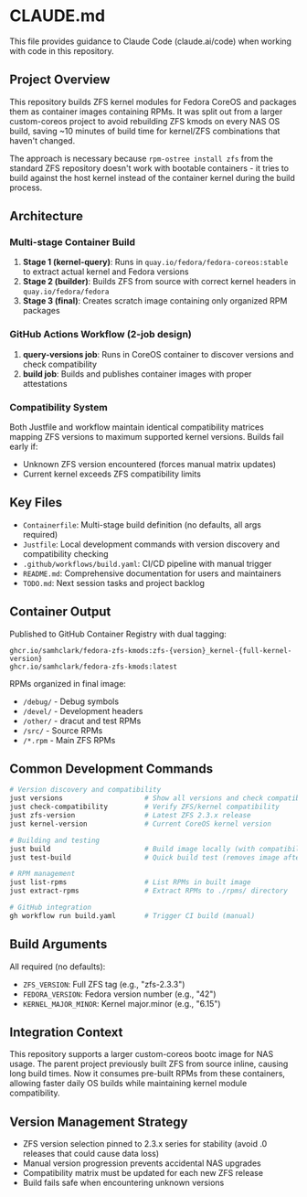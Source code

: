 # CLAUDE.md

This file provides guidance to Claude Code (claude.ai/code) when working with code in this repository.

## Project Overview

This repository builds ZFS kernel modules for Fedora CoreOS and packages them as container images containing RPMs. It was split out from a larger custom-coreos project to avoid rebuilding ZFS kmods on every NAS OS build, saving ~10 minutes of build time for kernel/ZFS combinations that haven't changed.

The approach is necessary because `rpm-ostree install zfs` from the standard ZFS repository doesn't work with bootable containers - it tries to build against the host kernel instead of the container kernel during the build process.

## Architecture

### Multi-stage Container Build
1. **Stage 1 (kernel-query)**: Runs in `quay.io/fedora/fedora-coreos:stable` to extract actual kernel and Fedora versions
2. **Stage 2 (builder)**: Builds ZFS from source with correct kernel headers in `quay.io/fedora/fedora`
3. **Stage 3 (final)**: Creates scratch image containing only organized RPM packages

### GitHub Actions Workflow (2-job design)
1. **query-versions job**: Runs in CoreOS container to discover versions and check compatibility
2. **build job**: Builds and publishes container images with proper attestations

### Compatibility System
Both Justfile and workflow maintain identical compatibility matrices mapping ZFS versions to maximum supported kernel versions. Builds fail early if:
- Unknown ZFS version encountered (forces manual matrix updates)
- Current kernel exceeds ZFS compatibility limits

## Key Files

- `Containerfile`: Multi-stage build definition (no defaults, all args required)
- `Justfile`: Local development commands with version discovery and compatibility checking
- `.github/workflows/build.yaml`: CI/CD pipeline with manual trigger
- `README.md`: Comprehensive documentation for users and maintainers
- `TODO.md`: Next session tasks and project backlog

## Container Output

Published to GitHub Container Registry with dual tagging:
```
ghcr.io/samhclark/fedora-zfs-kmods:zfs-{version}_kernel-{full-kernel-version}
ghcr.io/samhclark/fedora-zfs-kmods:latest
```

RPMs organized in final image:
- `/debug/` - Debug symbols
- `/devel/` - Development headers  
- `/other/` - dracut and test RPMs
- `/src/` - Source RPMs
- `/*.rpm` - Main ZFS RPMs

## Common Development Commands

```bash
# Version discovery and compatibility
just versions                    # Show all versions and check compatibility
just check-compatibility         # Verify ZFS/kernel compatibility
just zfs-version                 # Latest ZFS 2.3.x release
just kernel-version              # Current CoreOS kernel version

# Building and testing
just build                       # Build image locally (with compatibility check)
just test-build                  # Quick build test (removes image after)

# RPM management
just list-rpms                   # List RPMs in built image
just extract-rpms                # Extract RPMs to ./rpms/ directory

# GitHub integration
gh workflow run build.yaml       # Trigger CI build (manual)
```

## Build Arguments

All required (no defaults):
- `ZFS_VERSION`: Full ZFS tag (e.g., "zfs-2.3.3")
- `FEDORA_VERSION`: Fedora version number (e.g., "42") 
- `KERNEL_MAJOR_MINOR`: Kernel major.minor (e.g., "6.15")

## Integration Context

This repository supports a larger custom-coreos bootc image for NAS usage. The parent project previously built ZFS from source inline, causing long build times. Now it consumes pre-built RPMs from these containers, allowing faster daily OS builds while maintaining kernel module compatibility.

## Version Management Strategy

- ZFS version selection pinned to 2.3.x series for stability (avoid .0 releases that could cause data loss)
- Manual version progression prevents accidental NAS upgrades
- Compatibility matrix must be updated for each new ZFS release
- Build fails safe when encountering unknown versions
